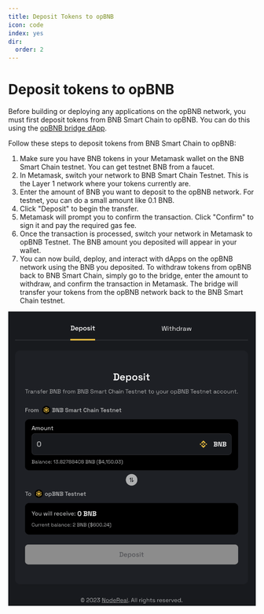 ```yaml
---
title: Deposit Tokens to opBNB
icon: code
index: yes
dir:
  order: 2
---
```


# Deposit tokens to opBNB

Before building or deploying any applications on the opBNB network, you must first deposit tokens from BNB Smart Chain to opBNB. You can do this using the [opBNB bridge dApp](https://opbnb-testnet-bridge.bnbchain.org/). 

Follow these steps to deposit tokens from BNB Smart Chain to opBNB: 

1. Make sure you have BNB tokens in your Metamask wallet on the BNB Smart Chain testnet. You can get testnet BNB from a faucet.
2. In Metamask, switch your network to BNB Smart Chain Testnet. This is the Layer 1 network where your tokens currently are.
3. Enter the amount of BNB you want to deposit to the opBNB network. For testnet, you can do a small amount like 0.1 BNB.
4. Click "Deposit" to begin the transfer.
5. Metamask will prompt you to confirm the transaction. Click "Confirm" to sign it and pay the required gas fee.
6. Once the transaction is processed, switch your network in Metamask to opBNB Testnet. The BNB amount you deposited will appear in your wallet.
7. You can now build, deploy, and interact with dApps on the opBNB network using the BNB you deposited. To withdraw tokens from opBNB back to BNB Smart Chain, simply go to the bridge, enter the amount to withdraw, and confirm the transaction in Metamask. The bridge will transfer your tokens from the opBNB network back to the BNB Smart Chain testnet.

![image-20230605151226852](../../static/img/opBNB-bridge.png)

